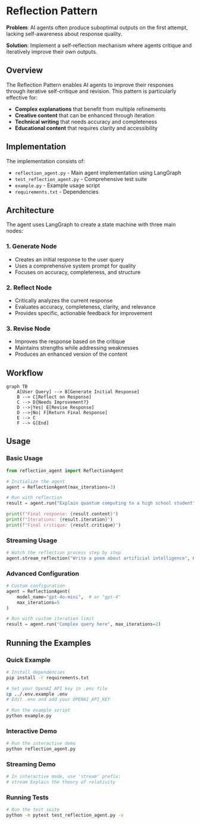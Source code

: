 # Reflection Pattern

**Problem**: AI agents often produce suboptimal outputs on the first attempt, lacking self-awareness about response quality.

**Solution**: Implement a self-reflection mechanism where agents critique and iteratively improve their own outputs.

## Overview

The Reflection Pattern enables AI agents to improve their responses through iterative self-critique and revision. This pattern is particularly effective for:

- **Complex explanations** that benefit from multiple refinements
- **Creative content** that can be enhanced through iteration
- **Technical writing** that needs accuracy and completeness
- **Educational content** that requires clarity and accessibility

## Implementation

The implementation consists of:

- `reflection_agent.py` - Main agent implementation using LangGraph
- `test_reflection_agent.py` - Comprehensive test suite
- `example.py` - Example usage script
- `requirements.txt` - Dependencies

## Architecture

The agent uses LangGraph to create a state machine with three main nodes:

### 1. Generate Node
- Creates an initial response to the user query
- Uses a comprehensive system prompt for quality
- Focuses on accuracy, completeness, and structure

### 2. Reflect Node
- Critically analyzes the current response
- Evaluates accuracy, completeness, clarity, and relevance
- Provides specific, actionable feedback for improvement

### 3. Revise Node
- Improves the response based on the critique
- Maintains strengths while addressing weaknesses
- Produces an enhanced version of the content

## Workflow

```mermaid
graph TB
    A[User Query] --> B[Generate Initial Response]
    B --> C[Reflect on Response]
    C --> D{Needs Improvement?}
    D -->|Yes| E[Revise Response]
    D -->|No| F[Return Final Response]
    E --> C
    F --> G[End]
```

## Usage

### Basic Usage

```python
from reflection_agent import ReflectionAgent

# Initialize the agent
agent = ReflectionAgent(max_iterations=3)

# Run with reflection
result = agent.run("Explain quantum computing to a high school student")

print(f"Final response: {result.content}")
print(f"Iterations: {result.iteration}")
print(f"Final critique: {result.critique}")
```

### Streaming Usage

```python
# Watch the reflection process step by step
agent.stream_reflection("Write a poem about artificial intelligence", max_iterations=2)
```

### Advanced Configuration

```python
# Custom configuration
agent = ReflectionAgent(
    model_name="gpt-4o-mini",  # or "gpt-4"
    max_iterations=5
)

# Run with custom iteration limit
result = agent.run("Complex query here", max_iterations=2)
```

## Running the Examples

### Quick Example
```bash
# Install dependencies
pip install -r requirements.txt

# Set your OpenAI API key in .env file
cp ../.env.example .env
# Edit .env and add your OPENAI_API_KEY

# Run the example script
python example.py
```

### Interactive Demo
```bash
# Run the interactive demo
python reflection_agent.py
```

### Streaming Demo
```bash
# In interactive mode, use 'stream' prefix:
# stream Explain the theory of relativity
```

### Running Tests
```bash
# Run the test suite
python -m pytest test_reflection_agent.py -v
```